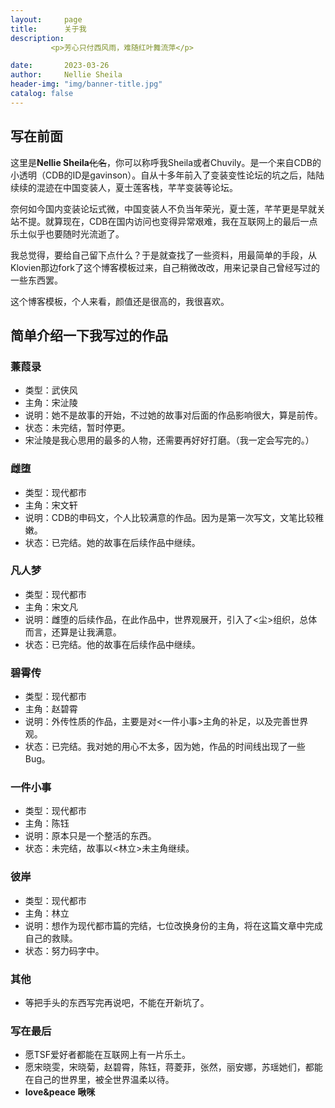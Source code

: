 ```yaml
---
layout:     page
title:      关于我
description:   
         <p>芳心只付西风雨，难随红叶舞流萍</p>

date:       2023-03-26
author:     Nellie Sheila
header-img: "img/banner-title.jpg"
catalog: false
---
```


## 写在前面

这里是**Nellie Sheila**~~化名~~，你可以称呼我Sheila或者Chuvily。是一个来自CDB的小透明（CDB的ID是gavinson）。自从十多年前入了变装变性论坛的坑之后，陆陆续续的混迹在中国变装人，夏士莲客栈，芊芊变装等论坛。

奈何如今国内变装论坛式微，中国变装人不负当年荣光，夏士莲，芊芊更是早就关站不提。就算现在，CDB在国内访问也变得异常艰难，我在互联网上的最后一点乐土似乎也要随时光流逝了。

我总觉得，要给自己留下点什么？于是就查找了一些资料，用最简单的手段，从Klovien那边fork了这个博客模板过来，自己稍微改改，用来记录自己曾经写过的一些东西罢。

这个博客模板，个人来看，颜值还是很高的，我很喜欢。

## 简单介绍一下我写过的作品

### 蒹葭录

- 类型：武侠风
- 主角：宋沚陵
- 说明：她不是故事的开始，不过她的故事对后面的作品影响很大，算是前传。
- 状态：未完结，暂时停更。
- 宋沚陵是我心思用的最多的人物，还需要再好好打磨。（我一定会写完的。）

### 雌堕

- 类型：现代都市
- 主角：宋文轩
- 说明：CDB的申码文，个人比较满意的作品。因为是第一次写文，文笔比较稚嫩。
- 状态：已完结。她的故事在后续作品中继续。

### 凡人梦

- 类型：现代都市
- 主角：宋文凡
- 说明：雌堕的后续作品，在此作品中，世界观展开，引入了<尘>组织，总体而言，还算是让我满意。
- 状态：已完结。他的故事在后续作品中继续。

### 碧霄传

- 类型：现代都市
- 主角：赵碧霄
- 说明：外传性质的作品，主要是对<一件小事>主角的补足，以及完善世界观。
- 状态：已完结。我对她的用心不太多，因为她，作品的时间线出现了一些Bug。

### 一件小事

- 类型：现代都市
- 主角：陈钰
- 说明：原本只是一个整活的东西。
- 状态：未完结，故事以<林立>未主角继续。

### 彼岸

- 类型：现代都市
- 主角：林立
- 说明：想作为现代都市篇的完结，七位改换身份的主角，将在这篇文章中完成自己的救赎。
- 状态：努力码字中。

### 其他

- 等把手头的东西写完再说吧，不能在开新坑了。


### 写在最后

- 愿TSF爱好者都能在互联网上有一片乐土。
- 愿宋晓雯，宋晓菊，赵碧霄，陈钰，蒋菱菲，张然，丽安娜，苏瑶她们，都能在自己的世界里，被全世界温柔以待。
- **love&peace 啾咪**


